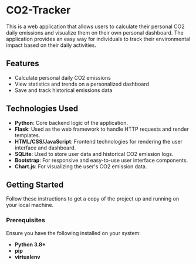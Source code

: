 # CO2-Tracker

This is a web application that allows users to calculate their personal CO2 daily emissions and visualize them on their own personal dashboard. The application provides an easy way for individuals to track their environmental impact based on their daily activities.

## Features

- Calculate personal daily CO2 emissions
- View statistics and trends on a personalized dashboard
- Save and track historical emissions data

## Technologies Used

- **Python**: Core backend logic of the application.
- **Flask**: Used as the web framework to handle HTTP requests and render templates.
- **HTML/CSS/JavaScript**: Frontend technologies for rendering the user interface and dashboard.
- **SQLite**: Used to store user data and historical CO2 emission logs.
- **Bootstrap**: For responsive and easy-to-use user interface components.
- **Chart.js**: For visualizing the user's CO2 emission data.

## Getting Started

Follow these instructions to get a copy of the project up and running on your local machine.

### Prerequisites

Ensure you have the following installed on your system:

- **Python 3.8+**
- **pip**
- **virtualenv**
